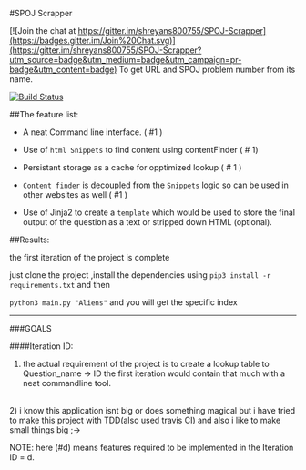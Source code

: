 #SPOJ Scrapper

[![Join the chat at https://gitter.im/shreyans800755/SPOJ-Scrapper](https://badges.gitter.im/Join%20Chat.svg)](https://gitter.im/shreyans800755/SPOJ-Scrapper?utm_source=badge&utm_medium=badge&utm_campaign=pr-badge&utm_content=badge)
To get URL and SPOJ problem number from its name.

[![Build Status](https://travis-ci.org/girishramnani/SPOJ-Scrapper.svg?branch=master)](https://travis-ci.org/girishramnani/SPOJ-Scrapper)

##The feature list:

+ A neat Command line interface. ( #1 )

+ Use of `html Snippets` to find content using contentFinder ( # 1)

+ Persistant storage as a cache for opptimized lookup ( # 1 )

+ `Content finder` is decoupled from the `Snippets` logic so can be used in other websites as well ( #1 )

+ Use of Jinja2 to create a `template` which would be used to store the final output of the question as a text or stripped down HTML (optional).

##Results:

the first iteration of the project is complete

just clone the project ,install the dependencies using `pip3 install -r requirements.txt` and then <br>

`python3 main.py "Aliens"`  and you will get the specific index









<hr>

###GOALS

####Iteration ID:

1) the actual requirement of the project is to create a lookup table to Question_name -> ID the first iteration would contain that much with a neat commandline tool.
<br>
2) i know this application isnt big or does something magical but i have tried to make this project with TDD(also used travis CI) and also i like to make small things big ;->

NOTE: here (#d) means features required to be implemented in the Iteration ID = d.



